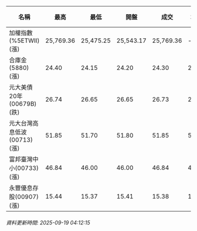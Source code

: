 | 名稱 | 最高 | 最低 | 開盤 | 成交 | 均價 | 成交金額(億) | 昨收 | 漲跌幅 | 漲跌 | 總量 | 昨量 | 振幅 |
| -------- | -------- | -------- | -------- |-------- | -------- | -------- |-------- |-------- |-------- | -------- | -------- |-------- |
|加權指數(%5ETWII) (漲)|25,769.36|25,475.25|25,543.17|25,769.36|-|4,560.96|25,438.25|1.30%|331.11|8,267,650|0|1.16%|
|合庫金(5880) (漲)|24.40|24.15|24.20|24.30|24.28|2.69|24.15|0.62%|0.15|11,084|5,953|1.04%|
|元大美債20年(00679B) (跌)|26.74|26.65|26.65|26.73|26.68|8.75|26.76|0.11%|0.03|32,807|62,370|0.34%|
|元大台灣高息低波(00713) (漲)|51.85|51.70|51.80|51.85|51.76|5.29|51.70|0.29%|0.15|10,214|8,686|0.29%|
|富邦臺灣中小(00733) (漲)|46.84|46.00|46.00|46.84|46.60|0.507|45.86|2.14%|0.98|1,088|560|1.83%|
|永豐優息存股(00907) (漲)|15.44|15.37|15.41|15.38|15.41|0.103|15.36|0.13%|0.02|669|794|0.46%|
###### 資料更新時間: 2025-09-19 04:12:15